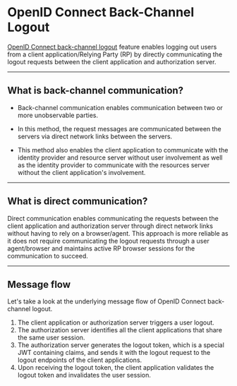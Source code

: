 # OpenID Connect Back-Channel Logout

[OpenID Connect back-channel logout](https://openid.net/specs/openid-connect-backchannel-1_0.html#Backchannel) feature
enables logging out users from a client application/Relying Party (RP) by directly communicating the logout requests 
between the client application and authorization server.

---

## What is back-channel communication?

- Back-channel communication enables communication between two or more unobservable parties.

- In this method, the request messages are communicated between the servers via direct network links between the servers.

- This method also enables the client application to communicate with the identity provider and resource server without
  user involvement as well as the identity provider to communicate with the resources server without the 
  client application's involvement.

---

## What is direct communication?

Direct communication enables communicating the requests between the client application and authorization server through 
direct network links without having to rely on a browser/agent. This approach is more reliable as it does not require
communicating the logout requests through a user agent/browser and maintains active RP browser sessions for the 
communication to succeed.

---

## Message flow

Let's take a look at the underlying message flow of OpenID Connect back-channel logout.

1. The client application or authorization server triggers a user logout.
2. The authorization server identifies all the client applications that share the same user session.
3. The authorization server generates the logout token, which is a special JWT containing claims, and sends it with the 
   logout request to the logout endpoints of the client applications.
4. Upon receiving the logout token, the client application validates the logout token and invalidates the user session.


